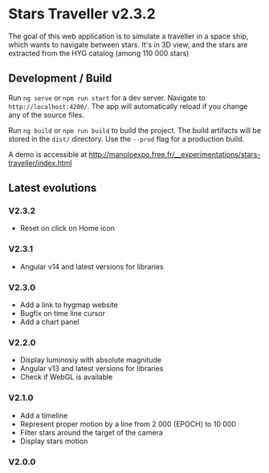 # Stars Traveller v2.3.2

The goal of this web application is to simulate a traveller in a space ship, which wants to navigate between stars. It's in 3D view, and the stars are extracted from the HYG catalog (among 110 000 stars)

## Development / Build

Run `ng serve` or `npm run start` for a dev server. Navigate to `http://localhost:4200/`. The app will automatically reload if you change any of the source files.

Run `ng build` or `npm run build` to build the project. The build artifacts will be stored in the `dist/` directory. Use the `--prod` flag for a production build.

A demo is accessible at http://manoloexpo.free.fr/__experimentations/stars-traveller/index.html

## Latest evolutions

### V2.3.2

- Reset on click on Home icon

### V2.3.1

- Angular v14 and latest versions for libraries

### V2.3.0

- Add a link to hygmap website
- Bugfix on time line cursor
- Add a chart panel

### V2.2.0

- Display luminosiy with absolute magnitude
- Angular v13 and latest versions for libraries
- Check if WebGL is available

### V2.1.0

- Add a timeline
- Represent proper motion by a line from 2 000 (EPOCH) to 10 000
- Filter stars around the target of the camera
- Display stars motion

### V2.0.0
